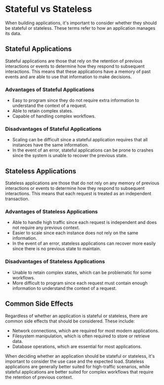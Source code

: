 # Stateful vs Stateless

When building applications, it's important to consider whether they should be stateful or stateless. These terms refer to how an application manages its data.

## Stateful Applications

Stateful applications are those that rely on the retention of previous interactions or events to determine how they respond to subsequent interactions. This means that these applications have a memory of past events and are able to use that information to make decisions.

### Advantages of Stateful Applications

- Easy to program since they do not require extra information to understand the context of a request.
- Able to retain complex states.
- Capable of handling complex workflows.

### Disadvantages of Stateful Applications

- Scaling can be difficult since a stateful application requires that all instances have the same information.
- In the event of an error, stateful applications can be prone to crashes since the system is unable to recover the previous state.

## Stateless Applications

Stateless applications are those that do not rely on any memory of previous interactions or events to determine how they respond to subsequent interactions. This means that each request is treated as an independent transaction.

### Advantages of Stateless Applications

- Able to handle high traffic since each request is independent and does not require any previous context.
- Easier to scale since each instance does not rely on the same information.
- In the event of an error, stateless applications can recover more easily since there is no previous state to maintain.

### Disadvantages of Stateless Applications

- Unable to retain complex states, which can be problematic for some workflows.
- More difficult to program since each request must contain enough information to understand the context of a request.

## Common Side Effects

Regardless of whether an application is stateful or stateless, there are common side effects that should be considered. These include:

- Network connections, which are required for most modern applications.
- Filesystem manipulation, which is often required to store or retrieve data.
- Database operations, which are essential for most applications.

When deciding whether an application should be stateful or stateless, it's important to consider the use case and the expected load. Stateless applications are generally better suited for high-traffic scenarios, while stateful applications are better suited for complex workflows that require the retention of previous context.
